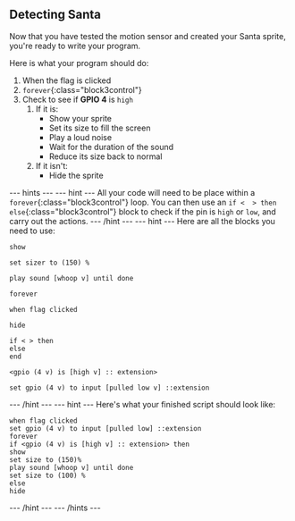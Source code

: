 ## Detecting Santa

Now that you have tested the motion sensor and created your Santa sprite, you're ready to write your program.

Here is what your program should do:
  1. When the flag is clicked
  1. `forever`{:class="block3control"}
  1. Check to see if **GPIO 4** is `high`
	 1. If it is:
		- Show your sprite
		- Set its size to fill the screen
		- Play a loud noise
		- Wait for the duration of the sound
		- Reduce its size back to normal
	 1. If it isn't:
		- Hide the sprite
	
--- hints --- --- hint ---
All your code will need to be place within a `forever`{:class="block3control"} loop. You can then use an `if <  > then else`{:class="block3control"} block to check if the pin is `high` or `low`, and carry out the actions.
--- /hint --- --- hint ---
Here are all the blocks you need to use:
```blocks3
show

set sizer to (150) %

play sound [whoop v] until done

forever

when flag clicked

hide

if < > then
else
end

<gpio (4 v) is [high v] :: extension>

set gpio (4 v) to input [pulled low v] ::extension
```
--- /hint --- --- hint ---
Here's what your finished script should look like:
```block3
when flag clicked
set gpio (4 v) to input [pulled low] ::extension
forever
if <gpio (4 v) is [high v] :: extension> then
show
set size to (150)%
play sound [whoop v] until done
set size to (100) %
else
hide
```
--- /hint --- --- /hints ---
